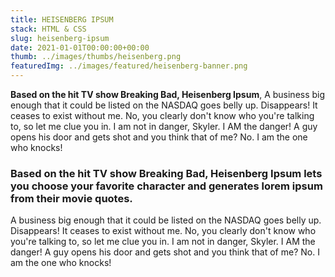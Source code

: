 ```yaml
---
title: HEISENBERG IPSUM
stack: HTML & CSS
slug: heisenberg-ipsum
date: 2021-01-01T00:00:00+00:00
thumb: ../images/thumbs/heisenberg.png
featuredImg: ../images/featured/heisenberg-banner.png
---
```


**Based on the hit TV show Breaking Bad, Heisenberg Ipsum**, A business big enough that it could be listed on the NASDAQ goes belly up. Disappears! It ceases to exist without me. No, you clearly don't know who you're talking to, so let me clue you in. I am not in danger, Skyler. I AM the danger! A guy opens his door and gets shot and you think that of me? No. I am the one who knocks!

### Based on the hit TV show Breaking Bad, Heisenberg Ipsum lets you choose your favorite character and generates lorem ipsum from their movie quotes.

A business big enough that it could be listed on the NASDAQ goes belly up. Disappears! It ceases to exist without me. No, you clearly don't know who you're talking to, so let me clue you in. I am not in danger, Skyler. I AM the danger! A guy opens his door and gets shot and you think that of me? No. I am the one who knocks!
